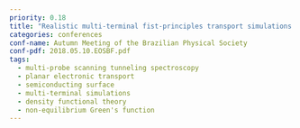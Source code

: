 ```yaml
---
priority: 0.18
title: "Realistic multi-terminal fist-principles transport simulations of two-probe STM measurements on Ge(001) surface: demonstration of quasi-ballistic transport through dangling-bond dimer wires"
categories: conferences
conf-name: Autumn Meeting of the Brazilian Physical Society
conf-pdf: 2018.05.10.EOSBF.pdf
tags:
  - multi-probe scanning tunneling spectroscopy
  - planar electronic transport
  - semiconducting surface
  - multi-terminal simulations
  - density functional theory
  - non-equilibrium Green's function
---
```

